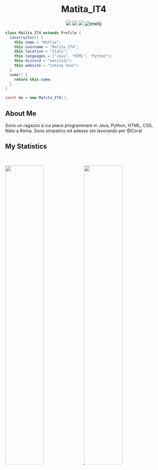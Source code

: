 <h1 align="center">
  <b>Matita_IT4</b>
</h1>

<p>
<div align="center">
  <img src="https://img.shields.io/badge/-HTML-c58545?style=for-the-badge&logo=html5&logoColor=c58545&labelColor=282828">
  <img src="https://img.shields.io/badge/-Java-d1a01f?style=for-the-badge&logo=Java&logoColor=d1a01f&labelColor=282828">
  <img src="https://img.shields.io/badge/-Python-98b982?style=for-the-badge&logo=python&logoColor=98b982&labelColor=282828">
  <img alt="Intellij" src="https://img.shields.io/badge/IntelliJIDEA-000000.svg?style=for-the-badge&logo=intellij-idea&logoColor=white"/>
</div>
</p>

```Java
class Matita_IT4 extends Profile {
  constructor() {
    this.name = "Mattia";
    this.username = "Matita_IT4";
    this.location = "Italy";
    this.languages = ["Java", "HTML", "Python"];
    this.discord = "matita12";
    this.website = "Coming Soon";
  }
  name() {
    return this.name;
  }
}

const me = new Matita_IT4();
```

## About Me
Sono un ragazzo a cui piace programmare in Java, Python, HTML, CSS, Nato a Roma. Sono simpatico ed adesso sto lavorando per @Coral


## My Statistics

<br/>
<p align="left">
  <a href="https://github.com/Jrmatita/">
  <img width="49.5%" src="https://github-readme-stats.vercel.app/api?username=JrMatita&show_icons=true&theme=gruvbox&hide_border=true" />
    <img width="49.5%" src="https://github-readme-streak-stats.herokuapp.com/?user=JrMatita&theme=gruvbox&hide_border=true" />
  </a>
</p>
<br>


